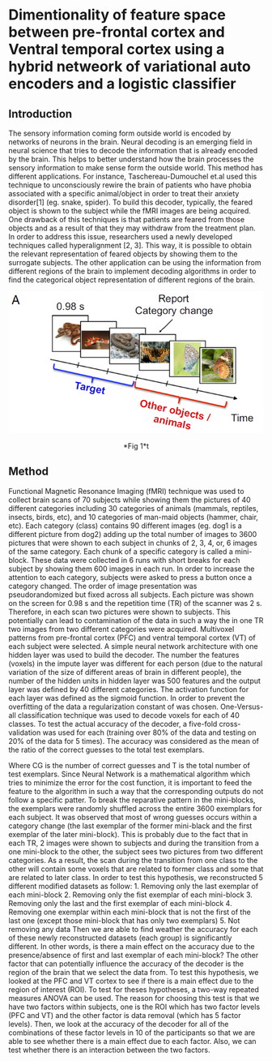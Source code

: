 # Dimentionality of feature space between pre-frontal cortex and Ventral temporal cortex using a hybrid netweork of variational auto encoders and a logistic classifier
## Introduction
The sensory information coming form outside world is encoded by networks of neurons in the brain. Neural decoding is an emerging field in neural science that tries to decode the information that is already encoded by the brain. This helps to better understand how the brain processes the sensory information to make sense form the outside world. This method has different applications. For instance, Taschereau-Dumouchel et.al used this technique to unconsciously rewire the brain of patients who have phobia associated with a specific animal/object in order to treat their anxiety disorder[1] (eg. snake, spider). To build this decoder, typically, the feared object is shown to the subject while the fMRI images are being acquired. One drawback of this techniques is that patients are feared from those objects and as a result of that they may withdraw from the treatment plan. In order to address this issue, researchers used a newly developed techniques called hyperalignment [2, 3]. This way, it is possible to obtain the relevant representation of feared objects by showing them to the surrogate subjects. The other application can be using the information from different regions of the brain to implement decoding algorithms in order to find the categorical object representation of different regions of the brain.

![caption : fig 1](/images/1.png)
<center>*Fig 1*t</center>

## Method
Functional Magnetic Resonance Imaging (fMRI) technique was used to collect brain scans of 70 subjects while showing them the pictures of 40 different categories including 30 categories of animals (mammals, reptiles, insects, birds, etc), and 10 categories of man-maid objects (hammer, chair, etc). Each category (class) contains 90 different images (eg. dog1 is a different picture from dog2) adding up the total number of images to 3600 pictures that were shown to each subject in chunks of 2, 3, 4, or, 6 images of the same category. Each chunk of a specific category is called a mini-block. These data were collected in 6 runs with short breaks for each subject by showing them 600 images in each run. In order to increase the attention to each category, subjects were asked to press a button once a category changed. The order of image presentation was pseudorandomized but fixed across all subjects. Each picture was shown on the screen for 0.98 s and the repetition time (TR) of the scanner was 2 s. Therefore, in each scan two pictures were shown to subjects. This potentially can lead to contamination of the data in such a way the in one TR two images from two different categories were acquired.
Multivoxel patterns from pre-frontal cortex (PFC) and ventral temporal cortex (VT) of each subject were selected. A simple neural network architecture with one hidden layer was used to build the decoder. The number the features (voxels) in the impute layer was different for each person (due to the natural variation of the size of different areas of brain in different people), the number of the hidden units in hidden layer was 500 features and the output layer was defined by 40 different categories. The activation function for each layer was defined as the sigmoid function.
In order to prevent the overfitting of the data a regularization constant of  was chosen. One-Versus-all classification technique was used to decode voxels for each of 40 classes. To test the actual accuracy of the decoder, a five-fold cross-validation was used for each (training over 80% of the data and testing on 20% of the data for 5 times). The accuracy was considered as the mean of the ratio of the correct guesses to the total test exemplars.

Where CG is the number of correct guesses and T is the total number of test exemplars.
Since Neural Network is a mathematical algorithm which tries to minimize the error for the cost function, it is important to feed the feature to the algorithm in such a way that the corresponding outputs do not follow a specific patter. To break the reparative pattern in the mini-blocks, the exemplars were randomly shuffled across the entire 3600 exemplars for each subject. It was observed that most of wrong guesses occurs within a category change (the last exemplar of the former mini-black and the first exemplar of the later mini-block). This is probably due to the fact that in each TR, 2 images were shown to subjects and during the transition from a one mini-block to the other, the subject sees two pictures from two different categories. As a result, the scan during the transition from one class to the other will contain some voxels that are related to former class and some that are related to later class. In order to test this hypothesis, we reconstructed 5 different modified datasets as follow:
    1. Removing only the last exemplar of each mini-block
    2. Removing only the fist exemplar of each mini-block
    3. Removing only the last and the first exemplar of each mini-block
    4. Removing one exemplar within each mini-block that is not the first of the last one (except those mini-block that has only two exemplars)
    5. Not removing any data
Then we are able to find weather the accuracy for each of these newly reconstructed datasets (each group) is significantly different. In other words, is there a main effect on the accuracy due to the presence/absence of first and last exemplar of each mini-block?
The other factor that can potentially influence the accuracy of the decoder is the region of the brain that we select the data from. To test this hypothesis, we looked at the PFC and VT cortex to see if there is a main effect due to the region of interest (ROI). 
To test for theses hypotheses, a two-way repeated measures ANOVA can be used. The reason for choosing this test is that we have two factors within subjects, one is the ROI which has two factor levels (PFC and VT) and the other factor is data removal (which has 5 factor levels). Then, we look at the accuracy of the decoder for all of the combinations of these factor levels in 10 of the participants so that we are able to see whether there is a main effect due to each factor. Also, we can test whether there is an interaction between the two factors.
